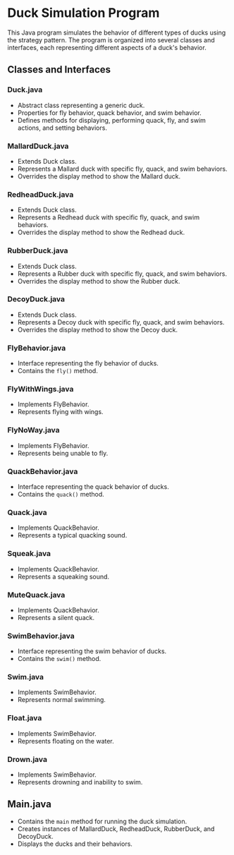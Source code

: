 # Duck Simulation Program

This Java program simulates the behavior of different types of ducks using the strategy pattern. The program is organized into several classes and interfaces, each representing different aspects of a duck's behavior.

## Classes and Interfaces

### Duck.java
- Abstract class representing a generic duck.
- Properties for fly behavior, quack behavior, and swim behavior.
- Defines methods for displaying, performing quack, fly, and swim actions, and setting behaviors.

### MallardDuck.java
- Extends Duck class.
- Represents a Mallard duck with specific fly, quack, and swim behaviors.
- Overrides the display method to show the Mallard duck.

### RedheadDuck.java
- Extends Duck class.
- Represents a Redhead duck with specific fly, quack, and swim behaviors.
- Overrides the display method to show the Redhead duck.

### RubberDuck.java
- Extends Duck class.
- Represents a Rubber duck with specific fly, quack, and swim behaviors.
- Overrides the display method to show the Rubber duck.

### DecoyDuck.java
- Extends Duck class.
- Represents a Decoy duck with specific fly, quack, and swim behaviors.
- Overrides the display method to show the Decoy duck.

### FlyBehavior.java
- Interface representing the fly behavior of ducks.
- Contains the `fly()` method.

### FlyWithWings.java
- Implements FlyBehavior.
- Represents flying with wings.

### FlyNoWay.java
- Implements FlyBehavior.
- Represents being unable to fly.

### QuackBehavior.java
- Interface representing the quack behavior of ducks.
- Contains the `quack()` method.

### Quack.java
- Implements QuackBehavior.
- Represents a typical quacking sound.

### Squeak.java
- Implements QuackBehavior.
- Represents a squeaking sound.

### MuteQuack.java
- Implements QuackBehavior.
- Represents a silent quack.

### SwimBehavior.java
- Interface representing the swim behavior of ducks.
- Contains the `swim()` method.

### Swim.java
- Implements SwimBehavior.
- Represents normal swimming.

### Float.java
- Implements SwimBehavior.
- Represents floating on the water.

### Drown.java
- Implements SwimBehavior.
- Represents drowning and inability to swim.

## Main.java
- Contains the `main` method for running the duck simulation.
- Creates instances of MallardDuck, RedheadDuck, RubberDuck, and DecoyDuck.
- Displays the ducks and their behaviors.
